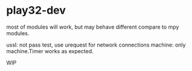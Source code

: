 # play32-dev
most of modules will work, but may behave different compare to mpy modules.

ussl: not pass test, use urequest for network connections
machine: only machine.Timer works as expected.

WIP
